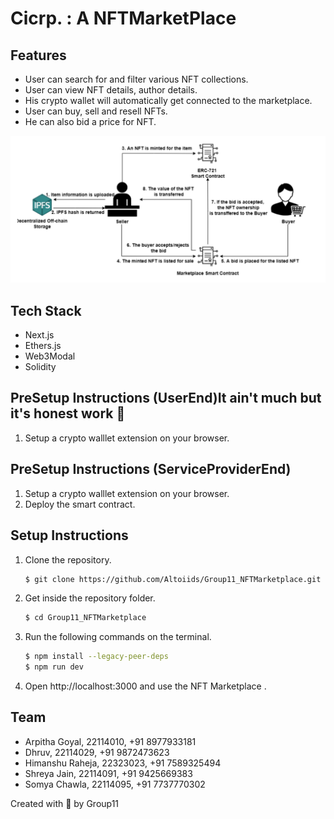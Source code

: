 # Cicrp. : A NFTMarketPlace


## Features

* User can search for and filter various NFT collections.
* User can view NFT details, author details.
* His crypto wallet will automatically get connected to the marketplace.
* User can buy, sell and resell NFTs.
* He can also bid a price for NFT. 


![UserFlow](ReadmeImage/image.png)

## Tech Stack

* Next.js
* Ethers.js
* Web3Modal
* Solidity

## PreSetup Instructions (UserEnd)It ain't much but it's honest work 🥳
1. Setup a crypto walllet extension on your browser.

## PreSetup Instructions (ServiceProviderEnd)
1. Setup a crypto walllet extension on your browser.
2. Deploy the smart contract.

## Setup Instructions

1. Clone the repository.

    ```bash
    $ git clone https://github.com/Altoiids/Group11_NFTMarketplace.git
    ```

2. Get inside the repository folder.

    ```bash
    $ cd Group11_NFTMarketplace
    ```

3. Run the following commands on the terminal.

    ```bash
    $ npm install --legacy-peer-deps
    $ npm run dev
    ```

4. Open http://localhost:3000 and use the NFT Marketplace .

## Team

* Arpitha Goyal, 22114010, +91 8977933181
* Dhruv, 22114029, +91 9872473623
* Himanshu Raheja, 22323023, +91 7589325494
* Shreya Jain, 22114091, +91 9425669383
* Somya Chawla, 22114095, +91 7737770302

Created with 💖 by Group11

